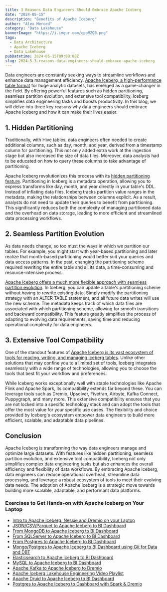 ```yaml
---
title: 3 Reasons Data Engineers Should Embrace Apache Iceberg
date: "2024-05-15"
description: "Benefits of Apache Iceberg"
author: "Alex Merced"
category: "Data Lakehouse"
bannerImage: "https://i.imgur.com/cpoMZQ8.png"
tags:
  - Data Architecture
  - Apache Iceberg
  - Data Lakehouse
pubDatetime: 2024-05-15T09:00:00Z
slug: 2024-5-3-reasons-data-engineers-should-embrace-apache-iceberg
---
```


Data engineers are constantly seeking ways to streamline workflows and enhance data management efficiency. [Apache Iceberg, a high-performance table format](https://www.dremio.com/blog/apache-iceberg-101-your-guide-to-learning-apache-iceberg-concepts-and-practices/) for huge analytic datasets, has emerged as a game-changer in the field. By offering powerful features such as hidden partitioning, seamless partition evolution, and extensive tool compatibility, Iceberg simplifies data engineering tasks and boosts productivity. In this blog, we will delve into three key reasons why data engineers should embrace Apache Iceberg and how it can make their lives easier.

## 1. Hidden Partitioning

Traditionally, with Hive tables, data engineers often needed to create additional columns, such as day, month, and year, derived from a timestamp column for partitioning. This not only added extra work at the ingestion stage but also increased the size of data files. Moreover, data analysts had to be educated on how to query these columns to take advantage of partitioning. 

Apache Iceberg revolutionizes this process with its [hidden partitioning feature](https://www.dremio.com/subsurface/fewer-accidental-full-table-scans-brought-to-you-by-apache-icebergs-hidden-partitioning/). Partitioning in Iceberg is a metadata operation, allowing you to express transforms like day, month, and year directly in your table's DDL. Instead of inflating data files, Iceberg tracks partition value ranges in the metadata, making the relationships between columns explicit. As a result, analysts do not need to update their queries to benefit from partitioning. This significantly reduces both the complexity of managing partitioned data and the overhead on data storage, leading to more efficient and streamlined data processing workflows.

## 2. Seamless Partition Evolution

As data needs change, so too must the ways in which we partition our tables. For example, you might start with year-based partitioning and later realize that month-based partitioning would better suit your queries and data access patterns. In the past, changing the partitioning scheme required rewriting the entire table and all its data, a time-consuming and resource-intensive process.

[Apache Iceberg offers a much more flexible approach with seamless partition evolution](https://www.dremio.com/subsurface/future-proof-partitioning-and-fewer-table-rewrites-with-apache-iceberg/). In Iceberg, you can update a table's partitioning scheme without having to rewrite existing data. Simply modify the partitioning strategy with an ALTER TABLE statement, and all future data writes will use the new scheme. The metadata keeps track of which data files are associated with which partitioning scheme, allowing for smooth transitions and backward compatibility. This feature greatly simplifies the process of adapting to evolving data requirements, saving time and reducing operational complexity for data engineers.

## 3. Extensive Tool Compatibility

One of the standout features of [Apache Iceberg is its vast ecosystem of tools for reading, writing, and managing Iceberg tables](https://www.youtube.com/watch?v=hh7wU9H2jz8&pp=ygUYQXBhY2hlIEljZWJlcmcgZWNvc3lzdGVt). Unlike other solutions that may confine you to a limited set of tools, Iceberg integrates seamlessly with a wide range of technologies, allowing you to choose the tools that best fit your workflow and preferences.

While Iceberg works exceptionally well with staple technologies like Apache Flink and Apache Spark, its compatibility extends far beyond these. You can leverage tools such as Dremio, Upsolver, Fivetran, Airbyte, Kafka Connect, Puppygraph, and many more. This extensive compatibility ensures that you are not locked into a specific technology stack and can adopt the tools that offer the most value for your specific use cases. The flexibility and choice provided by Iceberg's ecosystem empower data engineers to build more efficient, scalable, and adaptable data pipelines.

## Conclusion

Apache Iceberg is transforming the way data engineers manage and optimize large datasets. With features like hidden partitioning, seamless partition evolution, and extensive tool compatibility, Iceberg not only simplifies complex data engineering tasks but also enhances the overall efficiency and flexibility of data workflows. By embracing Apache Iceberg, data engineers can reduce operational overhead, streamline data processing, and leverage a robust ecosystem of tools to meet their evolving data needs. The adoption of Apache Iceberg is a strategic move towards building more scalable, adaptable, and performant data platforms.

### Exercises to Get Hands-on with Apache Iceberg on Your Laptop
- [Intro to Apache Iceberg, Nessie and Dremio on your Laptop](https://bit.ly/am-dremio-lakehouse-laptop)
- [JSON/CSV/Parquet to Apache Iceberg to BI Dashboard](https://bit.ly/am-json-csv-parquet-dremio)
- [From MongoDB to Apache Iceberg to BI Dashboard](https://bit.ly/am-mongodb-dashboard)
- [From SQLServer to Apache Iceberg to BI Dashboard](https://bit.ly/am-sqlserver-dashboard)
- [From Postgres to Apache Iceberg to BI Dashboard](https://bit.ly/am-postgres-to-dashboard)
- [Mongo/Postgres to Apache Iceberg to BI Dashboard using Git for Data and DBT](https://bit.ly/dremio-experience)
- [Elasticsearch to Apache Iceberg to BI Dashboard](https://bit.ly/am-dremio-elastic)
- [MySQL to Apache Iceberg to BI Dashboard](https://bit.ly/am-dremio-mysql-dashboard)
- [Apache Kafka to Apache Iceberg to Dremio](https://bit.ly/am-kafka-connect-dremio)
- [Apache Iceberg Lakehouse Engineering Video Playlist](https://bit.ly/am-iceberg-lakehouse-engineering)
- [Apache Druid to Apache Iceberg to BI Dashboard](https://bit.ly/am-druid-dremio)
- [Postgres to Apache Iceberg to Dashboard with Spark & Dremio](https://bit.ly/end-to-end-de-tutorial)